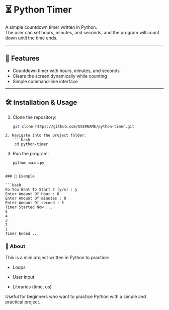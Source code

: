 # ⏳ Python Timer

A simple countdown timer written in Python.  
The user can set hours, minutes, and seconds, and the program will count down until the time ends.

---

## 🚀 Features
- Countdown timer with hours, minutes, and seconds  
- Clears the screen dynamically while counting  
- Simple command-line interface  

---

## 🛠️ Installation & Usage

1. Clone the repository:
   ```bash
   git clone https://github.com/USERNAME/python-timer.git
```
2. Navigate into the project folder:
    ```bash
    cd python-timer
```
3. Run the program:
    ```bash
    python main.py
```

### 📸 Example

```bash
Do You Want To Start ? (y/n) : y
Enter Amount Of Hour : 0
Enter Amount Of minutes : 0
Enter Amount Of second : 5
Timer Started Now ...
5
4
3
2
1
Timer Ended ...
```
### 📌 About
This is a mini project written in Python to practice:
- Loops

- User input

- Libraries (time, os)

Useful for beginners who want to practice Python with a simple and practical project.